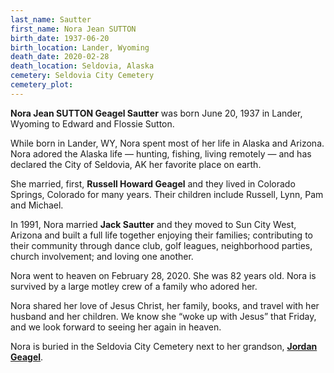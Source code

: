 ```yaml
---
last_name: Sautter
first_name: Nora Jean SUTTON
birth_date: 1937-06-20
birth_location: Lander, Wyoming
death_date: 2020-02-28
death_location: Seldovia, Alaska
cemetery: Seldovia City Cemetery
cemetery_plot: 
---
```


**Nora Jean SUTTON Geagel Sautter** was born June 20, 1937 in Lander, Wyoming to Edward and Flossie Sutton.

While born in Lander, WY, Nora spent most of her life in Alaska and Arizona. Nora adored the Alaska life — hunting, fishing, living remotely — and has declared the City of Seldovia, AK her favorite place on earth.

She married, first, **Russell Howard Geagel** and they lived in Colorado Springs, Colorado for many years. Their children include Russell, Lynn, Pam and Michael.

In 1991, Nora married **Jack Sautter** and they moved to Sun City West, Arizona and built a full life together enjoying their families; contributing to their community through dance club, golf leagues, neighborhood parties, church involvement; and loving one another. 

Nora went to heaven on February 28, 2020. She was 82 years old. Nora is survived by a large motley crew of a family who adored her. 

Nora shared her love of Jesus Christ, her family, books, and travel with her husband and her children. We know she “woke up with Jesus” that Friday, and we look forward to seeing her again in heaven. 

Nora is buried in the Seldovia City Cemetery next to her grandson, [**Jordan Geagel**](./Gaegel_Jordan.md). 
